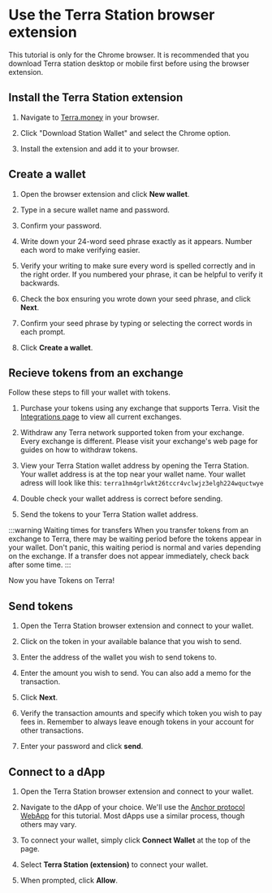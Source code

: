 # Use the Terra Station browser extension

This tutorial is only for the Chrome browser. It is recommended that you download Terra station desktop or mobile first before using the browser extension.

## Install the Terra Station extension

1. Navigate to [Terra.money](https://www.terra.money/) in your browser.

2. Click "Download Station Wallet" and select the Chrome option.

3. Install the extension and add it to your browser.

## Create a wallet

1. Open the browser extension and click **New wallet**.

2. Type in a secure wallet name and password.

3. Confirm your password.

4. Write down your 24-word seed phrase exactly as it appears. Number each word to make verifying easier.

5. Verify your writing to make sure every word is spelled correctly and in the right order. If you numbered your phrase, it can be helpful to verify it backwards.

5. Check the box ensuring you wrote down your seed phrase, and click **Next**.

6. Confirm your seed phrase by typing or selecting the correct words in each prompt.

7. Click **Create a wallet**.

## Recieve tokens from an exchange

Follow these steps to fill your wallet with tokens.

1. Purchase your tokens using any exchange that supports Terra. Visit the [Integrations page](https://docs.terra.money/Reference/integrations.html#exchanges) to view all current exchanges.

2. Withdraw any Terra network supported token from your exchange. Every exchange is different. Please visit your exchange's web page for guides on how to withdraw tokens.

3. View your Terra Station wallet address by opening the Terra Station. Your wallet address is at the top near your wallet name. Your wallet adress will look like this: `terra1hm4grlwkt26tccr4vclwjz3elgh224wquctwye`

4. Double check your wallet address is correct before sending.

5. Send the tokens to your Terra Station wallet address.

:::warning Waiting times for transfers
When you transfer tokens from an exchange to Terra, there may be waiting period before the tokens appear in your wallet. Don't panic, this waiting period is normal and varies depending on the exchange. If a transfer does not appear immediately, check back after some time.
:::

Now you have Tokens on Terra!

## Send tokens

1. Open the Terra Station browser extension and connect to your wallet.

2. Click on the token in your available balance that you wish to send.

3. Enter the address of the wallet you wish to send tokens to.

4. Enter the amount you wish to send. You can also add a memo for the transaction.

5. Click **Next**.

6. Verify the transaction amounts and specify which token you wish to pay fees in. Remember to always leave enough tokens in your account for other transactions.

7.  Enter your password and click **send**.

## Connect to a dApp

1. Open the Terra Station browser extension and connect to your wallet.

2. Navigate to the dApp of your choice. We'll use the [Anchor protocol WebApp](https://app.anchorprotocol.com/) for this tutorial. Most dApps use a similar process, though others may vary.

3. To connect your wallet, simply click **Connect Wallet** at the top of the page.

4. Select **Terra Station (extension)** to connect your wallet.  

5. When prompted, click **Allow**.
